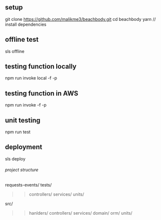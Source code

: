 ## setup

git clone https://github.com/malikme3/beachbody.git
cd beachbody
yarn // install dependencies

## offline test

sls offline

## testing function locally

npm run invoke local -f <function name> -p <request event path>

## testing function in AWS

npm run invoke -f <function name> -p <request event path>

## unit testing

npm run test

## deployment

sls deploy

###### project structure

requests-events/
tests/

> > controllers/
> > services/
> > units/

src/

> > hanlders/
> > controllers/
> > services/
> > domain/
> > orm/
> > units/
